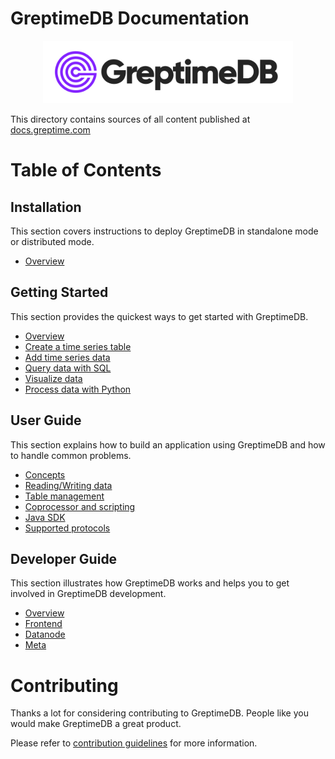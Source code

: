 # GreptimeDB Documentation

<p align="center">
    <img src="./docs/public/logo-text-padding.png" alt="GreptimeDB Logo" width="400px">
</p>

This directory contains sources of all content published at [docs.greptime.com][1]

[1]: https://docs.greptime.com

# Table of Contents

## Installation

This section covers instructions to deploy GreptimeDB in standalone mode or distributed mode.

- [Overview][18]

## Getting Started

This section provides the quickest ways to get started with GreptimeDB.

- [Overview][2]
- [Create a time series table][3]
- [Add time series data][4]
- [Query data with SQL][5]
- [Visualize data][6]
- [Process data with Python][7]

## User Guide

This section explains how to build an application using GreptimeDB and how to handle common problems.

- [Concepts][8]
- [Reading/Writing data][9]
- [Table management][10]
- [Coprocessor and scripting][11]
- [Java SDK][12]
- [Supported protocols][13]

## Developer Guide

This section illustrates how GreptimeDB works and helps you to get involved in GreptimeDB development.

  - [Overview][14]
  - [Frontend][15]
  - [Datanode][16]
  - [Meta][17]

[2]: ./docs/getting-started/overview.md
[3]: ./docs/getting-started/create-a-time-series-table.md
[4]: ./docs/getting-started/add-time-series-data.md
[5]: ./docs/getting-started/query-data-with-sql.md
[6]: ./docs/getting-started/visualize-data.md
[7]: ./docs/getting-started/process-data-with-python.md
[8]: ./docs/user-guide/concepts.md
[9]: ./docs/user-guide/reading-writing-data.md
[10]: ./docs/user-guide/table-management.md
[11]: ./docs/user-guide/coprocessor-and-scripting.md
[12]: ./docs/user-guide/java-sdk.md
[13]: ./docs/user-guide/supported-protocols/overview.md
[14]: ./docs/developer-guide/overview.md
[15]: ./docs/developer-guide/frontend/overview.md
[16]: ./docs/developer-guide/datanode/overview.md
[17]: ./docs/developer-guide/meta/overview.md
[18]: ./docs/installation/overview.md

# Contributing

Thanks a lot for considering contributing to GreptimeDB. People like you would make
GreptimeDB a great product.

Please refer to [contribution guidelines](./CONTRIBUTING.md) for more information.
